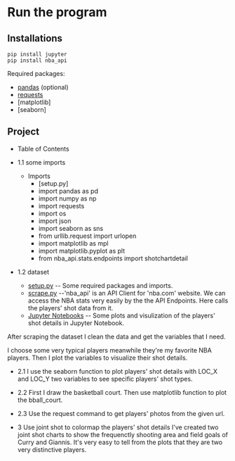# Run the program

## Installations
```commandline
pip install jupyter
pip install nba_api
```
Required packages:
- [pandas](https://pandas.pydata.org/) (optional)
- [requests](https://requests.readthedocs.io/en/master/)
- [matplotlib] 
- [seaborn] 

## Project

- Table of Contents
- 1.1 some imports
    - Imports
        - [setup.py]
        - import pandas as pd
        - import numpy as np
        - import requests
        - import os
        - import json
        - import seaborn as sns
        - from urllib.request import urlopen
        - import matplotlib as mpl
        - import matplotlib.pyplot as plt
        - from nba_api.stats.endpoints import shotchartdetail
        

- 1.2 dataset
    - [setup.py](https://github.com/JTL66/project/) -- Some required packages and imports.
    - [scrape.py](https://github.com/JTL66/project/) --'nba_api' is an API Client for 'nba.com' website. We can access the NBA stats very easily by the the API Endpoints. Here calls the players' shot data from it.
    - [Jupyter Notebooks](https://github.com/JTL66/project/) -- Some plots and visulization of the
players' shot details in Jupyter Notebook.

After scraping the dataset I clean the data and get the variables that I need.
 
I choose some very typical players meanwhile they're my favorite NBA players. Then I plot the variables to visualize their shot details.

- 2.1
I use the seaborn function to plot players' shot details with LOC_X and LOC_Y two variables to see specific players' shot types.

- 2.2
First I draw the basketball court. Then use matplotlib function to plot the bball_court.

- 2.3
Use the request command to get players' photos from the given url.

- 3
Use joint shot to colormap the players' shot details
I've created two joint shot charts to show the frequenctly shooting area and field goals of Curry and Giannis. It's very easy to tell from the plots that they are two very distinctive players.


